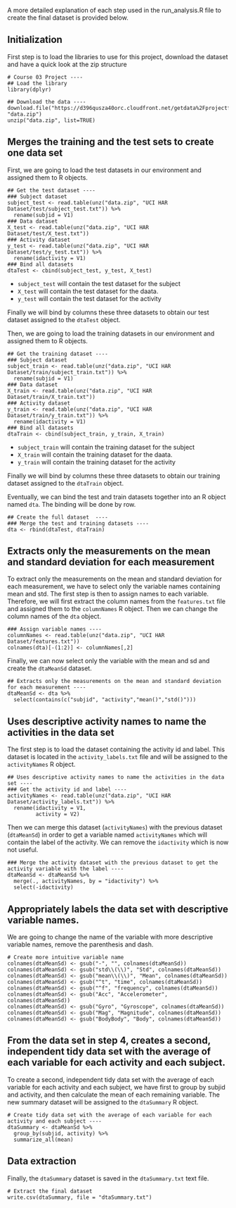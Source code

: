 A more detailed explanation of each step used in the run_analysis.R file to create the final dataset is provided below.

## Initialization

First step is to load the libraries to use for this project, download the dataset and have a quick look at the zip structure

```{r}
# Course 03 Project ----
## Load the library
library(dplyr)

## Download the data ----
download.file("https://d396qusza40orc.cloudfront.net/getdata%2Fprojectfiles%2FUCI%20HAR%20Dataset.zip", "data.zip")
unzip("data.zip", list=TRUE)
```

## Merges the training and the test sets to create one data set

First, we are going to load the test datasets in our environment and assigned them to R objects.
```{r}
## Get the test dataset ----
### Subject dataset
subject_test <- read.table(unz("data.zip", "UCI HAR Dataset/test/subject_test.txt")) %>% 
  rename(subjid = V1)
### Data dataset
X_test <- read.table(unz("data.zip", "UCI HAR Dataset/test/X_test.txt"))
### Activity dataset
y_test <- read.table(unz("data.zip", "UCI HAR Dataset/test/y_test.txt")) %>% 
  rename(idactivity = V1)
### Bind all datasets
dtaTest <- cbind(subject_test, y_test, X_test)
```
- `subject_test` will contain the test dataset for the subject
- `X_test` will contain the test dataset for the daata.
- `y_test` will contain the test dataset for the activity

Finally we will bind by columns these three datasets to obtain our test dataset assigned to the `dtaTest` object.

Then, we are going to load the training datasets in our environment and assigned them to R objects.

```{r}
## Get the training dataset ----
### Subject dataset
subject_train <- read.table(unz("data.zip", "UCI HAR Dataset/train/subject_train.txt")) %>% 
  rename(subjid = V1)
### Data dataset
X_train <- read.table(unz("data.zip", "UCI HAR Dataset/train/X_train.txt"))
### Activity dataset
y_train <- read.table(unz("data.zip", "UCI HAR Dataset/train/y_train.txt")) %>% 
  rename(idactivity = V1)
### Bind all datasets
dtaTrain <- cbind(subject_train, y_train, X_train)
```

- `subject_train` will contain the training dataset for the subject
- `X_train` will contain the training dataset for the daata.
- `y_train` will contain the training dataset for the activity

Finally we will bind by columns these three datasets to obtain our training dataset assigned to the `dtaTrain` object.

Eventually, we can bind the test and train datasets together into an R object named `dta`. The binding will be done by row.

```{r}
## Create the full dataset  ----
### Merge the test and training datasets ----
dta <- rbind(dtaTest, dtaTrain)
```

## Extracts only the measurements on the mean and standard deviation for each measurement

To extract only the measurements on the mean and standard deviation for each measurement, we have to select only the variable names containing mean and std. The first step is then to assign names to each variable. Therefore, we will first extract the column names from the `features.txt` file and assigned them to the `columnNames` R object. Then we can change the column names of the `dta` object.

```{r}
### Assign variable names ----
columnNames <- read.table(unz("data.zip", "UCI HAR Dataset/features.txt"))
colnames(dta)[-(1:2)] <- columnNames[,2]
```

Finally, we can now select only the variable with the mean and sd and create the `dtaMeanSd` dataset.

```{r}
## Extracts only the measurements on the mean and standard deviation for each measurement ----
dtaMeanSd <- dta %>% 
  select(contains(c("subjid", "activity","mean()","std()")))
```

## Uses descriptive activity names to name the activities in the data set

The first step is to load the dataset containing the activity id and label. This dataset is located in the `activity_labels.txt` file and will be assigned to the `activityNames` R object.

```{r}
## Uses descriptive activity names to name the activities in the data set ----
### Get the activity id and label ----
activityNames <- read.table(unz("data.zip", "UCI HAR Dataset/activity_labels.txt")) %>% 
  rename(idactivity = V1,
         activity = V2)
```

Then we can merge this dataset (`activityNames`) with the previous dataset (`dtaMeanSd`) in order to get a variable named `activityNames` which will contain the label of the activity. We can remove the `idactivity` which is now not useful.

```{r}
### Merge the activity dataset with the previous dataset to get the activity variable with the label ----
dtaMeanSd <- dtaMeanSd %>% 
  merge(., activityNames, by = "idactivity") %>% 
  select(-idactivity)
```

## Appropriately labels the data set with descriptive variable names.

We are going to change the name of the variable with more descriptive variable names, remove the parenthesis and dash.
```{r}
# Create more intuitive variable name
colnames(dtaMeanSd) <- gsub("-", "", colnames(dtaMeanSd))
colnames(dtaMeanSd) <- gsub("std\\(\\)", "Std", colnames(dtaMeanSd))
colnames(dtaMeanSd) <- gsub("mean\\(\\)", "Mean", colnames(dtaMeanSd))
colnames(dtaMeanSd) <- gsub("^t", "time", colnames(dtaMeanSd))
colnames(dtaMeanSd) <- gsub("^f", "frequency", colnames(dtaMeanSd))
colnames(dtaMeanSd) <- gsub("Acc", "Accelerometer", colnames(dtaMeanSd))
colnames(dtaMeanSd) <- gsub("Gyro", "Gyroscope", colnames(dtaMeanSd))
colnames(dtaMeanSd) <- gsub("Mag", "Magnitude", colnames(dtaMeanSd))
colnames(dtaMeanSd) <- gsub("BodyBody", "Body", colnames(dtaMeanSd))
```
## From the data set in step 4, creates a second, independent tidy data set with the average of each variable for each activity and each subject.

To create a second, independent tidy data set with the average of each variable for each activity and each subject, we have first to group by subjid and activity, and then calculate the mean of each remaining variable. The new summary dataset will be assigned to the `dtaSummary` R object.

```{r}
# Create tidy data set with the average of each variable for each activity and each subject ----
dtaSummary <- dtaMeanSd %>% 
  group_by(subjid, activity) %>% 
  summarize_all(mean)
```
## Data extraction

Finally, the `dtaSummary` dataset is saved in the `dtaSummary.txt` text file.

```{r}
# Extract the final dataset 
write.csv(dtaSummary, file = "dtaSummary.txt")
```